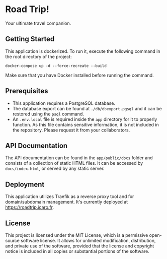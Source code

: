 # Road Trip!

Your ultimate travel companion.

## Getting Started

This application is dockerized. To run it, execute the following command in the root directory of the project:

`docker-compose up -d --force-recreate --build`

Make sure that you have Docker installed before running the command.

## Prerequisites

- This application requires a PostgreSQL database.
- The database export can be found at `./db/dbexport.pgsql` and it can be restored using the `psql` command.
- An `.env.local` file is required inside the `app` directory for it to properly function. As this file contains sensitive information, it is not included in the repository. Please request it from your collaborators.

## API Documentation

The API documentation can be found in the `app/public/docs` folder and consists of a collection of static HTML files. It can be accessed by `docs/index.html`, or served by any static server.

## Deployment

This application utilizes Traefik as a reverse proxy tool and for domain/subdomain management. It's currently deployed at https://roadtrip.icaro.fr.

## License

This project is licensed under the MIT License, which is a permissive open-source software license. It allows for unlimited modification, distribution, and private use of the software, provided that the license and copyright notice is included in all copies or substantial portions of the software.
